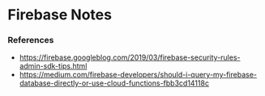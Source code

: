 # Firebase Notes

### References

- https://firebase.googleblog.com/2019/03/firebase-security-rules-admin-sdk-tips.html
- https://medium.com/firebase-developers/should-i-query-my-firebase-database-directly-or-use-cloud-functions-fbb3cd14118c

